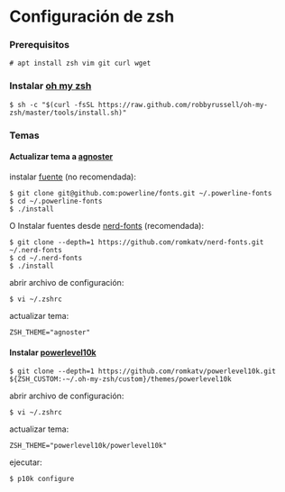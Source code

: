 # Configuración de **zsh**

### Prerequisitos

```
# apt install zsh vim git curl wget
```

### Instalar [oh my zsh](https://ohmyz.sh/)

```
$ sh -c "$(curl -fsSL https://raw.github.com/robbyrussell/oh-my-zsh/master/tools/install.sh)"
```

### Temas

#### Actualizar tema a [agnoster](https://github.com/agnoster/agnoster-zsh-theme)

instalar [fuente](https://github.com/powerline/fonts) (no recomendada):

```
$ git clone git@github.com:powerline/fonts.git ~/.powerline-fonts
$ cd ~/.powerline-fonts
$ ./install
```

O Instalar fuentes desde [nerd-fonts](https://github.com/romkatv/nerd-fonts) (recomendada):

```
$ git clone --depth=1 https://github.com/romkatv/nerd-fonts.git ~/.nerd-fonts
$ cd ~/.nerd-fonts
$ ./install
```

abrir archivo de configuración:

```
$ vi ~/.zshrc    
```

actualizar tema:

```
ZSH_THEME="agnoster"
```

#### Instalar [powerlevel10k](https://github.com/romkatv/powerlevel10k)

```
$ git clone --depth=1 https://github.com/romkatv/powerlevel10k.git ${ZSH_CUSTOM:-~/.oh-my-zsh/custom}/themes/powerlevel10k
```

abrir archivo de configuración:

```
$ vi ~/.zshrc    
```

actualizar tema:

```
ZSH_THEME="powerlevel10k/powerlevel10k"
```

ejecutar:

```
$ p10k configure
```

